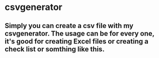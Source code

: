 # csvgenerator
Simply you can create a csv file with my csvgenerator. The usage can be for every one, it's good  for creating Excel files or creating a check list or somthing like this.
-----------------------------------------------------------------------------------------------------------------------
